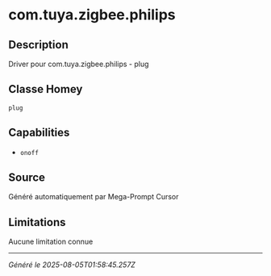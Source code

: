 # com.tuya.zigbee.philips

## Description
Driver pour com.tuya.zigbee.philips - plug

## Classe Homey
`plug`

## Capabilities
- `onoff`

## Source
Généré automatiquement par Mega-Prompt Cursor

## Limitations
Aucune limitation connue

---
*Généré le 2025-08-05T01:58:45.257Z*

